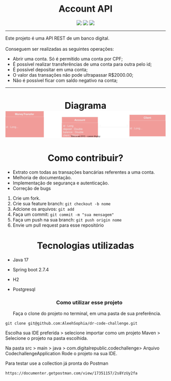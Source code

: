 <h1 align="center">Account API</h1>
<div align="center" style="display: inline_block">
    <img  src="https://cdn.jsdelivr.net/gh/devicons/devicon/icons/java/java-original-wordmark.svg"  width="60px"/>
    <img src="https://cdn.jsdelivr.net/gh/devicons/devicon/icons/postgresql/postgresql-original-wordmark.svg" width="50px"/>
    <img src="https://cdn.jsdelivr.net/gh/devicons/devicon/icons/spring/spring-original-wordmark.svg" width="60px"/>
</div>

---
<p>Este projeto é uma API REST de um banco digital. <br>
<br>
Conseguem ser realizadas as seguintes operações:
</p>

- Abrir uma conta. Só é permitido uma conta por CPF;
- É possível realizar transferências de uma conta para outra pelo id;
- É possível depositar em uma conta;
- O valor das transações não pode ultrapassar R$2000.00;
- Não é possível ficar com saldo negativo na conta;

---
<h1 align="center">
  Diagrama<br>
  <img src="assets/diagramDrCode.drawio.svg">
</h1>

<h1 align="center">Como contribuir?</h1>

- Extrato com todas as transações bancárias referentes a uma conta.
- Melhoria de documentação.
- Implementação de segurança e autenticação.
- Correção de bugs

1. Crie um fork. <br>
2. Crie sua feature branch: `git checkout -b nome`
3. Adcione os arquivos: `git add`
4. Faça um commit: `git commit -m "sua mensagem"`
5. Faça um push na sua branch: `git push origin nome`
6. Envie um pull request para esse repositório

<h1 align="center">Tecnologias utilizadas</h1>

- Java 17
- Spring boot 2.7.4
- H2
- Postgresql

  <h3 align="center">Como utilizar esse projeto</h3>

  Faça o clone do projeto no terminal, 
  em uma pasta de sua preferência.
```
git clone git@github.com:AleehSophia/dr-code-challenge.git
```
  Escolha sua IDE preferida > selecione importar como um projeto
  Maven > Selecione o projeto na pasta escolhida. <br>

  Na pasta src > main > java > com.digitalrepublic.codechallenge>
  Arquivo CodechallengeApplication
  Rode o projeto na sua IDE.

  Para testar use a collection já pronta do Postman

```
https://documenter.getpostman.com/view/17351157/2s8YzUy2fa
```